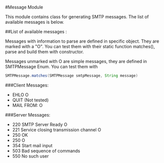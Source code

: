 #Message Module

This module contains class for generating SMTP messages.
The list of available messages is below.

##List of available messages :

Messages with information to parse are defined in specific object. They are marked with a "O".
You can test them with their static function matches(), parse and build them with constructor.

Messages unmarked with O are simple messages, they are defined in SMTPMessage Enum.
You can test them with 

```java
SMTPMessage.matches(SMTPMessage smtpMessage, String message)
```

###Client Messages:
* EHLO <client> O
* QUIT (Not tested)
* MAIL FROM:<adresse> O

###Server Messages:
* 220 <domain> SMTP Server Ready  O
* 221 <domain> Service closing transmission channel  O
* 250 OK 
* 250 <domain> O
* 354 Start mail input 
* 503 Bad sequence of commands 
* 550 No such user 

